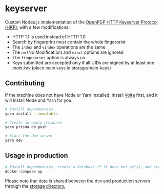 # keyserver

Custom Nodes.js implementation of the [OpenPGP HTTP Keyserver Protocol (HKP)](https://datatracker.ietf.org/doc/html/draft-shaw-openpgp-hkp-00), with a few modifications:

- HTTP 1.1 is used instead of HTTP 1.0
- Search by fingerprint must contain the whole fingerprint
- The `index` and `vindex` operations are the same
- The `nm` (No Modification) and `exact` options are ignored
- The `fingerprint` option is always on
- Keys submitted are accepted only if all UIDs are signed by at least one _main key_ (place main keys in storage/main-keys)

## Contributing

If the machine does not have Node or Yarn installed, install [Volta](https://volta.sh/) first, and it will install Node and Yarn for you.

```bash
# Install dependencies
yarn install --immutable

# Create an empty database
yarn prisma db push

# Start the dev server
yarn dev
```

## Usage in production

```bash
# Install dependencies, create a database if it does not exist, and start the server
docker-compose up
```

Please note that data is shared between the dev and production servers through the [storage directory.](./storage/README.md)
